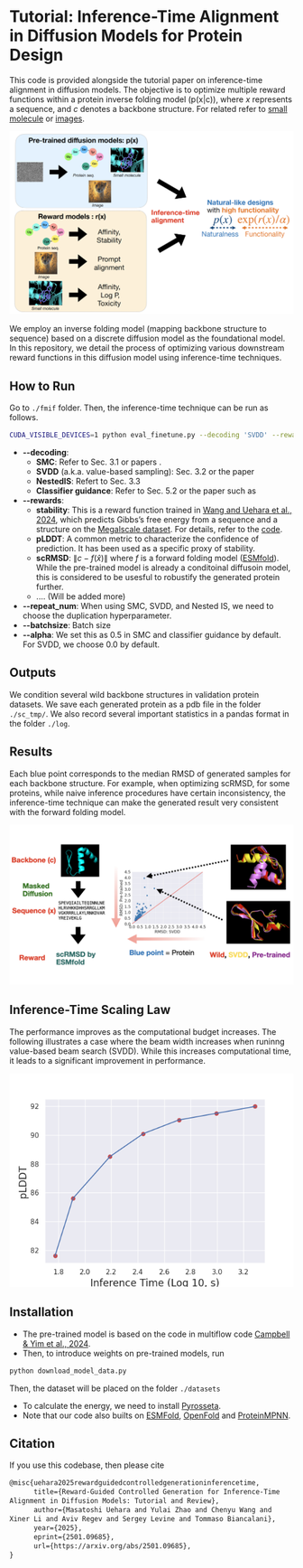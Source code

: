 # Tutorial: Inference-Time Alignment in Diffusion Models for Protein Design 

This code is provided alongside the tutorial paper on inference-time alignment in diffusion models. The objective is to optimize multiple reward functions within a protein inverse folding model (p(x|c)), where $x$ represents a sequence, and $c$ denotes a backbone structure. For related refer to [small molecule](https://github.com/hyanan16/SVDD-molecule) or [images](https://github.com/masa-ue/SVDD-image). 

![image](media/inference_time_fig.png)

We employ an inverse folding model (mapping backbone structure to sequence) based on a discrete diffusion model as the foundational model. In this repository, we detail the process of optimizing various downstream reward functions in this diffusion model using inference-time techniques.

## How to Run 
Go to `./fmif` folder. Then, the inference-time technique can be run as follows.  

```bash 
CUDA_VISIBLE_DEVICES=1 python eval_finetune.py --decoding 'SVDD' --reward_name 'LDDT'  --repeatnum 10 --batchsize 5
```

<!---
``` 
CUDA_VISIBLE_DEVICES=5 python eval_finetune.py --decoding 'DDBFS' --reward_name 'LDDT'  --repeatnum 5 --batchsize 5 --wandb_name w5d3-expo-expo2
```
-->

* **--decoding**: 
  * **SMC**: Refer to Sec. 3.1 or papers . 
  * **SVDD** (a.k.a. value-based sampling): Sec. 3.2 or the paper 
  * **NestedIS**: Refert to Sec. 3.3
  * **Classifier guidance**: Refer to Sec. 5.2  or the paper such as  
* **--rewards**:  
  * **stability**: This is a reward function trained in [Wang and Uehara et al., 2024](https://arxiv.org/abs/2410.13643), which predicts Gibbs’s free energy from a sequence and a structure on the [Megalscale dataset](https://www.nature.com/articles/s41586-023-06328-6). For details, refer to the [code](https://github.com/ChenyuWang-Monica/DRAKES).  
  * **pLDDT**: A common metric to characterize the confidence of prediction. It has been used as a specific proxy of stability. 
  * **scRMSD**: $\|c- f(\hat x) \|$ where $f$ is a forward folding model ([ESMfold](https://github.com/facebookresearch/esm)). While the pre-trained model is already a conditoinal diffusoin model, this is considered to be usesful to robustify the generated protein further. 
  * .... (Will be added more)
*  **--repeat_num**: When using SMC, SVDD, and Nested IS, we need to choose the duplication hyperparameter.
* **--batchsize**: Batch size  
* **--alpha**: We set this as $0.5$ in SMC and classifier guidance by default. For SVDD, we choose $0.0$ by default. 
 


## Outputs  

We condition several wild backbone structures in validation protein datasets. We save each generated protein as a pdb file in the folder `./sc_tmp/`. We also record several important statistics in a pandas format in the folder `./log`. 


## Results 

Each blue point corresponds to the median RMSD of generated samples for each backbone structure. For example, when optimizing scRMSD, for some proteins, while naive inference procedures have certain inconsistency, the inference-time technique can make the generated result very consistent with the forward folding model.  

![image](./media/media.jpeg)


## Inference-Time Scaling Law 

The performance improves as the computational budget increases. The following illustrates a case where the beam width increases when runinng value-based beam search (SVDD). While this increases computational time, it leads to a significant improvement in performance.

![image](./media/scaling.png)


## Installation 

* The pre-trained model is based on the code in multiflow code [Campbell & Yim et al., 2024](https://github.com/jasonkyuyim/multiflow). 
* Then, to introduce weights on pre-trained models, run 
```bash 
python download_model_data.py
```
Then, the dataset will be placed on the folder `./datasets`
* To calculate the energy, we need to install [Pyrosseta](https://www.pyrosetta.org/). 
* Note that our code also builts on [ESMFold](https://github.com/facebookresearch/esm), [OpenFold](https://github.com/aqlaboratory/openfold) and [ProteinMPNN](https://github.com/dauparas/ProteinMPNN).

## Citation 

If you use this codebase, then please cite
```
@misc{uehara2025rewardguidedcontrolledgenerationinferencetime,
      title={Reward-Guided Controlled Generation for Inference-Time Alignment in Diffusion Models: Tutorial and Review}, 
      author={Masatoshi Uehara and Yulai Zhao and Chenyu Wang and Xiner Li and Aviv Regev and Sergey Levine and Tommaso Biancalani},
      year={2025},
      eprint={2501.09685},
      url={https://arxiv.org/abs/2501.09685}, 
}
```

